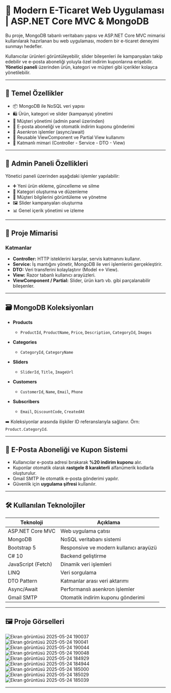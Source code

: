 # 🛒 Modern E-Ticaret Web Uygulaması | ASP.NET Core MVC & MongoDB

Bu proje, MongoDB tabanlı veritabanı yapısı ve ASP.NET Core MVC mimarisi kullanılarak hazırlanan bu web uygulaması, modern bir e-ticaret deneyimi sunmayı hedefler.

Kullanıcılar ürünleri görüntüleyebilir, slider bileşenleri ile kampanyaları takip edebilir ve e-posta aboneliği yoluyla özel indirim kuponlarına erişebilir.  
**Yönetici paneli** üzerinden ürün, kategori ve müşteri gibi içerikler kolayca yönetilebilir.

---

## 🚀 Temel Özellikler

- 📦 MongoDB ile NoSQL veri yapısı
- 🛍️ Ürün, kategori ve slider (kampanya) yönetimi
- 👤 Müşteri yönetimi (admin panel üzerinden)
- 💌 E-posta aboneliği ve otomatik indirim kuponu gönderimi
- 🔄 Asenkron işlemler (async/await)
- 🧩 Reusable ViewComponent ve Partial View kullanımı
- 🧠 Katmanlı mimari (Controller - Service - DTO - View)

---

## 🔐 Admin Paneli Özellikleri

Yönetici paneli üzerinden aşağıdaki işlemler yapılabilir:

- ➕ Yeni ürün ekleme, güncelleme ve silme
- 📂 Kategori oluşturma ve düzenleme
- 👤 Müşteri bilgilerini görüntüleme ve yönetme
- 🖼️ Slider kampanyaları oluşturma
- 📊 Genel içerik yönetimi ve izleme

---

## 🧱 Proje Mimarisi

### Katmanlar

- **Controller:** HTTP isteklerini karşılar, servis katmanını kullanır.
- **Service:** İş mantığını yönetir, MongoDB ile veri işlemlerini gerçekleştirir.
- **DTO:** Veri transferini kolaylaştırır (Model ↔ View).
- **View:** Razor tabanlı kullanıcı arayüzleri.
- **ViewComponent / Partial:** Slider, ürün kartı vb. gibi parçalanabilir bileşenler.

---

## 🗃️ MongoDB Koleksiyonları

- **Products**
  - `ProductId`, `ProductName`, `Price`, `Description`, `CategoryId`, `Images`

- **Categories**
  - `CategoryId`, `CategoryName`

- **Sliders**
  - `SliderId`, `Title`, `ImageUrl`

- **Customers**
  - `CustomerId`, `Name`, `Email`, `Phone`

- **Subscribers**
  - `Email`, `DiscountCode`, `CreatedAt`

➡️ Koleksiyonlar arasında ilişkiler ID referanslarıyla sağlanır. Örn: `Product.CategoryId`.

---

## 📧 E-Posta Aboneliği ve Kupon Sistemi

- Kullanıcılar e-posta adresi bırakarak **%20 indirim kuponu** alır.
- Kuponlar otomatik olarak **rastgele 8 karakterli** alfanümerik kodlarla oluşturulur.
- Gmail SMTP ile otomatik e-posta gönderimi yapılır.
- Güvenlik için **uygulama şifresi** kullanılır.

---

## 🛠️ Kullanılan Teknolojiler

| Teknoloji           | Açıklama                                                       |
|---------------------|----------------------------------------------------------------|
| ASP.NET Core MVC    | Web uygulama çatısı                                            |
| MongoDB             | NoSQL veritabanı sistemi                                       |
| Bootstrap 5         | Responsive ve modern kullanıcı arayüzü                         |
| C# 10               | Backend geliştirme                                             |
| JavaScript (Fetch)  | Dinamik veri işlemleri                                         |
| LINQ                | Veri sorgulama                                                 |
| DTO Pattern         | Katmanlar arası veri aktarımı                                  |
| Async/Await         | Performanslı asenkron işlemler                                 |
| Gmail SMTP          | Otomatik indirim kuponu gönderimi                             |

---

## 🖼️ Proje Görselleri


![Ekran görüntüsü 2025-05-24 190037](https://github.com/user-attachments/assets/2d4228ff-2b34-4a14-bf22-19ffe405ec62)
![Ekran görüntüsü 2025-05-24 190041](https://github.com/user-attachments/assets/264178d4-05e4-44b2-a59c-3c09b581d4ad)
![Ekran görüntüsü 2025-05-24 190044](https://github.com/user-attachments/assets/90f30d98-a762-4bb4-a585-357dd7bb9c85)
![Ekran görüntüsü 2025-05-24 190048](https://github.com/user-attachments/assets/9aae6584-2498-4809-85bd-45540828df07)
![Ekran görüntüsü 2025-05-24 184929](https://github.com/user-attachments/assets/940ff300-5839-4741-8699-807624f6fb32)
![Ekran görüntüsü 2025-05-24 184944](https://github.com/user-attachments/assets/9951fd27-996c-4830-972e-d64455629735)
![Ekran görüntüsü 2025-05-24 185000](https://github.com/user-attachments/assets/24f58ca7-43f1-4768-b2c8-b6ff0fe02374)
![Ekran görüntüsü 2025-05-24 185029](https://github.com/user-attachments/assets/bcd18525-fa4a-4e5a-a608-5e05c87802e2)
![Ekran görüntüsü 2025-05-24 185039](https://github.com/user-attachments/assets/03ce6771-3ec9-4226-ab83-36b647a1ef80)

---

